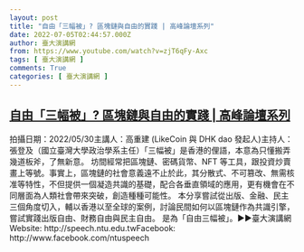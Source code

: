 ```yaml
---
layout: post
title: "自由「三幅被」? 區塊鏈與自由的實踐 | 高峰論壇系列"
date: 2022-07-05T02:44:57.000Z
author: 臺大演講網
from: https://www.youtube.com/watch?v=zjT6qFy-Axc
tags: [ 臺大演講網 ]
comments: True
categories: [ 臺大演講網 ]
---
```

<!--1656989097000-->
[自由「三幅被」? 區塊鏈與自由的實踐 | 高峰論壇系列](https://www.youtube.com/watch?v=zjT6qFy-Axc)
------

<div>
拍攝日期：2022/05/30主講人：高重建 (LikeCoin 與 DHK dao 發起人)主持人：張登及（國立臺灣大學政治學系主任）「三幅被」是香港的俚語，本意為只懂搬弄幾道板斧，了無新意。 坊間經常把區塊鏈、密碼貨幣、NFT 等工具，跟投資炒賣畫上等號。事實上，區塊鏈的社會意義遠不止於此，其分散式、不可篡改、無需核准等特性，不但提供一個凝造共識的基礎，配合各垂直領域的應用，更有機會在不同層面為人類社會帶來突破，創造種種可能性。 本分享嘗試從出版、金融、民主三個角度切入，輔以香港以至全球的案例，討論民間如何以區塊鏈作為共識引擎，嘗試實踐出版自由、財務自由與民主自由。 是為「自由三幅被」。►►臺大演講網Website: http://speech.ntu.edu.twFacebook: http://www.facebook.com/ntuspeech
</div>
